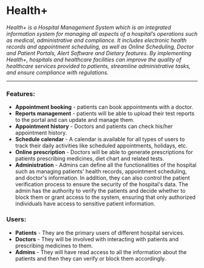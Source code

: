 # Health+
_Health+ is a Hospital Management System which is an integrated information system for managing all aspects of a hospital’s operations such as medical, administrative and compliance. It includes electronic health records and appointment scheduling, as well as Online Scheduling, Doctor and Patient Portals, Alert Software and Dietary features. By implementing Health+, hospitals and healthcare facilities can improve the quality of healthcare services provided to patients, streamline administrative tasks, and ensure compliance with regulations._
___

### Features:
- **Appointment booking** - patients can book appointments with a doctor.
- **Reports management** - patients will be able to upload their test reports to the portal and can update and manage them.
- **Appointment history** - Doctors and patients can check his/her appointment history.
- **Schedule calendar** - A calendar is available for all types of users to track their daily activities like scheduled appointments, holidays, etc.
- **Online prescription** - Doctors will be able to generate prescriptions for patients prescribing medicines, diet chart and related tests.
- **Administration** - Admins can define all the functionalities of the hospital such as managing patients' health records, appointment scheduling, and doctor's information. In addition, they can also control the patient verification process to ensure the security of the hospital's data. The admin has the authority to verify the patients and decide whether to block them or grant access to the system, ensuring that only authorized individuals have access to sensitive patient information.

### Users:
- **Patients** - They are the primary users of different hospital services.
- **Doctors** - They will be involved with interacting with patients and prescribing medicines to them.
- **Admins** - They will have read access to all the information about the patients and then they can verify or block them accordingly.
